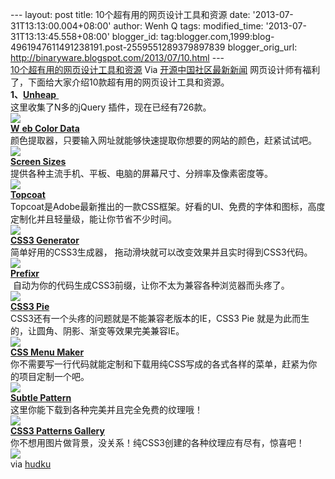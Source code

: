 --- layout: post title: 10个超有用的网页设计工具和资源 date:
'2013-07-31T13:13:00.004+08:00' author: Wenh Q tags: modified\_time:
'2013-07-31T13:13:45.558+08:00' blogger\_id:
tag:blogger.com,1999:blog-4961947611491238191.post-2559551289379897839
blogger\_orig\_url: http://binaryware.blogspot.com/2013/07/10.html ---
[\
10个超有用的网页设计工具和资源](http://www.oschina.net/news/42773/10-extremely-web-design-tools-resources)
Via [开源中国社区最新新闻](http://www.oschina.net/?from=rss)
网页设计师有福利了，下面给大家介绍10款超有用的网页设计工具和资源。\
**1、**[**Unheap**](http://www.unheap.com/)[ ](http://www.unheap.com/)\
这里收集了N多的jQuery 插件，现在已经有726款。\
![](http://static.oschina.net/uploads/space/2013/0731/085351_WzCz_179699.png)\
[**W** **eb Color Data**](http://webcolourdata.com/)\
颜色提取器，只要输入网址就能够快速提取你想要的网站的颜色，赶紧试试吧。\
![](http://static.oschina.net/uploads/space/2013/0731/085724_vJ2H_179699.png)\
[**Screen Sizes**](http://screensiz.es/phone)\
提供各种主流手机、平板、电脑的屏幕尺寸、分辨率及像素密度等。\
![](http://static.oschina.net/uploads/space/2013/0731/085929_7tI6_179699.png)\
[**Topcoat**](http://topcoat.io/)\
Topcoat是Adobe最新推出的一款CSS框架。好看的UI、免费的字体和图标，高度定制化并且轻量级，能让你节省不少时间。\
![](http://static.oschina.net/uploads/space/2013/0731/091338_Arop_179699.png)\
[**CSS3 Generator**](http://www.css3generator.in/)\
简单好用的CSS3生成器， 拖动滑块就可以改变效果并且实时得到CSS3代码。\
![](http://static.oschina.net/uploads/space/2013/0731/092831_Je7w_179699.png)\
[**Prefixr**](http://prefixr.com/index.php)\
 自动为你的代码生成CSS3前缀，让你不太为兼容各种浏览器而头疼了。\
![](http://static.oschina.net/uploads/space/2013/0731/093102_y9jC_179699.png)\
[**CSS3 Pie**](http://css3pie.com/)\
CSS3还有一个头疼的问题就是不能兼容老版本的IE，CSS3 Pie
就是为此而生的，让圆角、阴影、渐变等效果完美兼容IE。\
![](http://static.oschina.net/uploads/space/2013/0731/093421_1fVl_179699.png)\
[**CSS Menu Maker**](http://cssmenumaker.com/)\
你不需要写一行代码就能定制和下载用纯CSS写成的各式各样的菜单，赶紧为你的项目定制一个吧。\
![](http://static.oschina.net/uploads/space/2013/0731/093712_vG37_179699.png)\
[**Subtle Pattern**](http://subtlepatterns.com/)\
这里你能下载到各种完美并且完全免费的纹理哦！\
![](http://static.oschina.net/uploads/space/2013/0731/093926_zeX3_179699.png)\
**[CSS3 Patterns Gallery](http://lea.verou.me/css3patterns/)**\
你不想用图片做背景，没关系！纯CSS3创建的各种纹理应有尽有，惊喜吧！\
![](http://static.oschina.net/uploads/space/2013/0731/094300_ol3F_179699.jpg)\
via
[hudku](http://www.hudku.com/blog/10-extremely-web-design-tools-resources/)
